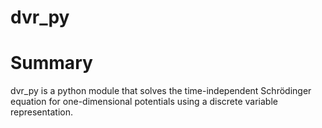 dvr_py
======

# Summary

dvr_py is a python module that solves the time-independent Schrödinger
equation for one-dimensional potentials using a discrete variable
representation.

